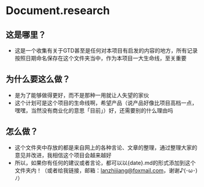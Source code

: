 # Document.research

## 这是哪里？
- 这是一个收集有关于GTD甚至是任何对本项目有启发的内容的地方，所有记录按照日期命名保存在这个文件夹当中，作为本项目一大生命线，至关重要

## 为什么要这么做？
- 是为了能够做得更好，而不是那种一用就让人失望的家伙
- 这个计划可是这个项目的生命线啊，希望产品（说产品好像比项目高档一点，嘿嘿，当然没有商业化的意思「目前」）好，还需要别的什么理由吗

## 怎么做？
- 这个文件夹中存放的都是来自网上的各种言论、文章的整理，通过整理大家的意见并改进，我相信这个项目会越来越好
- 所以，如果你有任何的建议或者言论，都可以以{date}.md的形式添加到这个文件夹内！（或者给我链接，邮箱：lanzhijiang@foxmail.com，谢谢♪(･ω･)ﾉ）